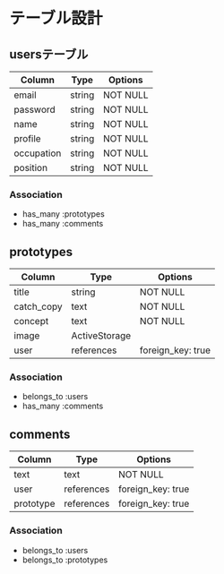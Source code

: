 # テーブル設計

## usersテーブル

| Column      | Type    | Options     |
| ----------  | ------  | ----------  |
| email       | string  | NOT NULL    |
| password    | string  | NOT NULL    |
| name        | string  | NOT NULL    |
| profile     | string  | NOT NULL    |
| occupation  | string  | NOT NULL    |
| position    | string  | NOT NULL    |

### Association

- has_many  :prototypes
- has_many  :comments 

## prototypes

| Column      | Type          | Options           |
| ------      | ------        | ----------        |
| title       | string        | NOT NULL          |
| catch_copy  | text          | NOT NULL          |
| concept     | text          | NOT NULL          |
| image       | ActiveStorage |                   |
| user        | references    | foreign_key: true |

### Association

- belongs_to :users
- has_many  :comments

## comments
  
| Column      | Type          | Options           |
| ------      | ------        | ----------        |
| text        | text          | NOT NULL          |
| user        | references    | foreign_key: true |
| prototype   | references    | foreign_key: true |

### Association

- belongs_to :users
- belongs_to :prototypes